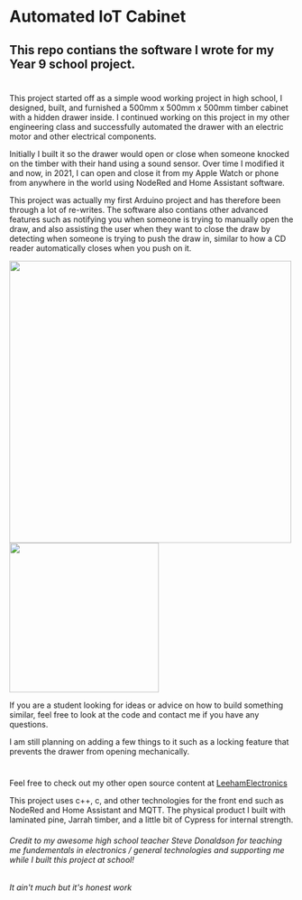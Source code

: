 # Automated IoT Cabinet
## This repo contians the software I wrote for my Year 9 school project.

#

This project started off as a simple wood working project in high school, I designed, built, and furnished a 500mm x 500mm x 500mm timber cabinet with a hidden drawer inside. I continued working on this project in my other engineering class and successfully automated the drawer with an electric motor and other electrical components.

Initially I built it so the drawer would open or close when someone knocked on the timber with their hand using a sound sensor. Over time I modified it and now, in 2021, I can open and close it from my Apple Watch or phone from anywhere in the world using NodeRed and Home Assistant software.

This project was actually my first Arduino project and has therefore been through a lot of re-writes. The software also contians other advanced features such as notifying you when someone is trying to manually open the draw, and also assisting the user when they want to close the draw by detecting when someone is trying to push the draw in, similar to how a CD reader automatically closes when you push on it.

<p float="left">
  <img src="https://user-images.githubusercontent.com/51737378/126053071-e97903c2-3751-4335-8a0b-5a7197cc2522.JPG" width="500" />
  <img src="https://user-images.githubusercontent.com/51737378/126053037-1722f64a-bc8a-4275-bbc7-e69ac5d42ec0.jpg" width="265" />
</p>


If you are a student looking for ideas or advice on how to build something similar, feel free to look at the code and contact me if you have any questions.

I am still planning on adding a few things to it such as a locking feature that prevents the drawer from opening mechanically. 
#

Feel free to check out my other open source content at [LeehamElectronics](https://github.com/LeehamElectronics)

This project uses c++, c, and other technologies for the front end such as NodeRed and Home Assistant and MQTT. The physical product I built with laminated pine, Jarrah timber, and a little bit of Cypress for internal strength.


###### Credit to my awesome high school teacher Steve Donaldson for teaching me fundementals in electronics / general technologies and supporting me while I built this project at school!

*It ain't much but it's honest work*

